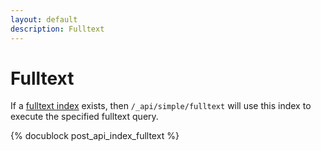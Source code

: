 ```yaml
---
layout: default
description: Fulltext
---
```

Fulltext
========

If a [fulltext index](../appendix-glossary.html#fulltext-index) exists, then
`/_api/simple/fulltext` will use this index to execute the specified fulltext query.

<!-- js/actions/api-index.js -->
{% docublock post_api_index_fulltext %}
